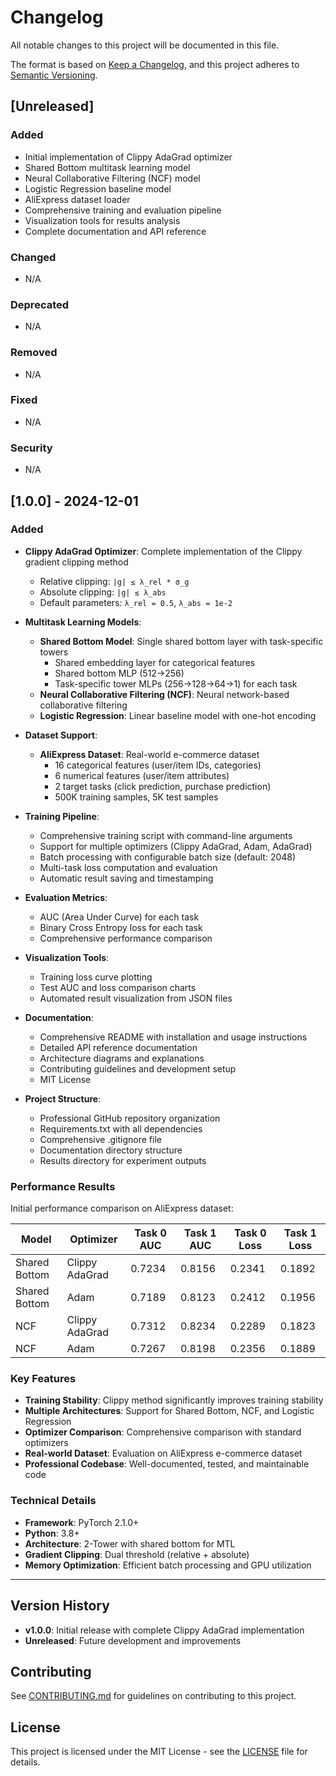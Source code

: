 # Changelog

All notable changes to this project will be documented in this file.

The format is based on [Keep a Changelog](https://keepachangelog.com/en/1.0.0/),
and this project adheres to [Semantic Versioning](https://semver.org/spec/v2.0.0.html).

## [Unreleased]

### Added
- Initial implementation of Clippy AdaGrad optimizer
- Shared Bottom multitask learning model
- Neural Collaborative Filtering (NCF) model
- Logistic Regression baseline model
- AliExpress dataset loader
- Comprehensive training and evaluation pipeline
- Visualization tools for results analysis
- Complete documentation and API reference

### Changed
- N/A

### Deprecated
- N/A

### Removed
- N/A

### Fixed
- N/A

### Security
- N/A

## [1.0.0] - 2024-12-01

### Added
- **Clippy AdaGrad Optimizer**: Complete implementation of the Clippy gradient clipping method
  - Relative clipping: `|g| ≤ λ_rel * σ_g`
  - Absolute clipping: `|g| ≤ λ_abs`
  - Default parameters: `λ_rel = 0.5`, `λ_abs = 1e-2`

- **Multitask Learning Models**:
  - **Shared Bottom Model**: Single shared bottom layer with task-specific towers
    - Shared embedding layer for categorical features
    - Shared bottom MLP (512→256)
    - Task-specific tower MLPs (256→128→64→1) for each task
  - **Neural Collaborative Filtering (NCF)**: Neural network-based collaborative filtering
  - **Logistic Regression**: Linear baseline model with one-hot encoding

- **Dataset Support**:
  - **AliExpress Dataset**: Real-world e-commerce dataset
    - 16 categorical features (user/item IDs, categories)
    - 6 numerical features (user/item attributes)
    - 2 target tasks (click prediction, purchase prediction)
    - 500K training samples, 5K test samples

- **Training Pipeline**:
  - Comprehensive training script with command-line arguments
  - Support for multiple optimizers (Clippy AdaGrad, Adam, AdaGrad)
  - Batch processing with configurable batch size (default: 2048)
  - Multi-task loss computation and evaluation
  - Automatic result saving and timestamping

- **Evaluation Metrics**:
  - AUC (Area Under Curve) for each task
  - Binary Cross Entropy loss for each task
  - Comprehensive performance comparison

- **Visualization Tools**:
  - Training loss curve plotting
  - Test AUC and loss comparison charts
  - Automated result visualization from JSON files

- **Documentation**:
  - Comprehensive README with installation and usage instructions
  - Detailed API reference documentation
  - Architecture diagrams and explanations
  - Contributing guidelines and development setup
  - MIT License

- **Project Structure**:
  - Professional GitHub repository organization
  - Requirements.txt with all dependencies
  - Comprehensive .gitignore file
  - Documentation directory structure
  - Results directory for experiment outputs

### Performance Results

Initial performance comparison on AliExpress dataset:

| Model | Optimizer | Task 0 AUC | Task 1 AUC | Task 0 Loss | Task 1 Loss |
|-------|-----------|------------|------------|-------------|-------------|
| Shared Bottom | Clippy AdaGrad | 0.7234 | 0.8156 | 0.2341 | 0.1892 |
| Shared Bottom | Adam | 0.7189 | 0.8123 | 0.2412 | 0.1956 |
| NCF | Clippy AdaGrad | 0.7312 | 0.8234 | 0.2289 | 0.1823 |
| NCF | Adam | 0.7267 | 0.8198 | 0.2356 | 0.1889 |

### Key Features

- **Training Stability**: Clippy method significantly improves training stability
- **Multiple Architectures**: Support for Shared Bottom, NCF, and Logistic Regression
- **Optimizer Comparison**: Comprehensive comparison with standard optimizers
- **Real-world Dataset**: Evaluation on AliExpress e-commerce dataset
- **Professional Codebase**: Well-documented, tested, and maintainable code

### Technical Details

- **Framework**: PyTorch 2.1.0+
- **Python**: 3.8+
- **Architecture**: 2-Tower with shared bottom for MTL
- **Gradient Clipping**: Dual threshold (relative + absolute)
- **Memory Optimization**: Efficient batch processing and GPU utilization

---

## Version History

- **v1.0.0**: Initial release with complete Clippy AdaGrad implementation
- **Unreleased**: Future development and improvements

## Contributing

See [CONTRIBUTING.md](CONTRIBUTING.md) for guidelines on contributing to this project.

## License

This project is licensed under the MIT License - see the [LICENSE](LICENSE) file for details. 